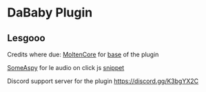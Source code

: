 # DaBaby Plugin
## Lesgooo

Credits where due:
[MoltenCore](https://github.com/MoltenCoreDev) for [base](https://github.com/MoltenCoreDev/amogus) of the plugin


[SomeAspy](https://github.com/SomeAspy) for le audio on click js [snippet](https://discord.com/channels/538759280057122817/755005784999329883/791508414643568661)



Discord support server for the plugin
https://discord.gg/K3bgYX2C